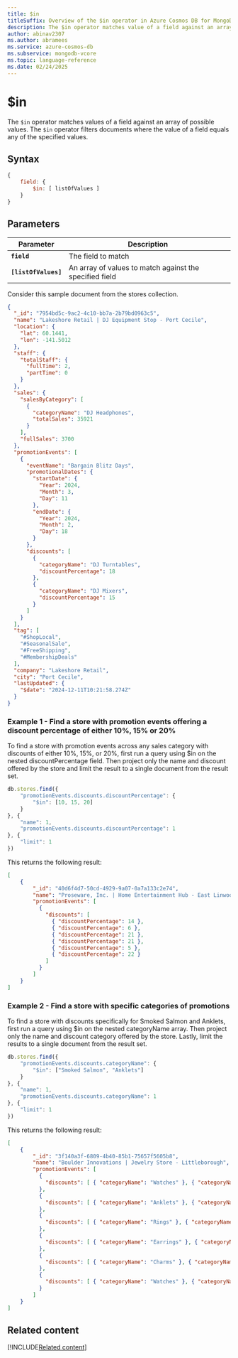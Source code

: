 ```yaml
---
title: $in
titleSuffix: Overview of the $in operator in Azure Cosmos DB for MongoDB (vCore)
description: The $in operator matches value of a field against an array of specified values
author: abinav2307
ms.author: abramees
ms.service: azure-cosmos-db
ms.subservice: mongodb-vcore
ms.topic: language-reference
ms.date: 02/24/2025
---
```


# $in

The `$in` operator matches values of a field against an array of possible values. The `$in` operator filters documents where the value of a field equals any of the specified values.

## Syntax

```javascript
{
    field: {
        $in: [ listOfValues ]
    }
}
```

## Parameters

| Parameter | Description |
| --- | --- |
| **`field`** | The field to match|
| **`[listOfValues]`** | An array of values to match against the specified field|

Consider this sample document from the stores collection.

```json
{
  "_id": "7954bd5c-9ac2-4c10-bb7a-2b79bd0963c5",
  "name": "Lakeshore Retail | DJ Equipment Stop - Port Cecile",
  "location": {
    "lat": 60.1441,
    "lon": -141.5012
  },
  "staff": {
    "totalStaff": {
      "fullTime": 2,
      "partTime": 0
    }
  },
  "sales": {
    "salesByCategory": [
      {
        "categoryName": "DJ Headphones",
        "totalSales": 35921
      }
    ],
    "fullSales": 3700
  },
  "promotionEvents": [
    {
      "eventName": "Bargain Blitz Days",
      "promotionalDates": {
        "startDate": {
          "Year": 2024,
          "Month": 3,
          "Day": 11
        },
        "endDate": {
          "Year": 2024,
          "Month": 2,
          "Day": 18
        }
      },
      "discounts": [
        {
          "categoryName": "DJ Turntables",
          "discountPercentage": 18
        },
        {
          "categoryName": "DJ Mixers",
          "discountPercentage": 15
        }
      ]
    }
  ],
  "tag": [
    "#ShopLocal",
    "#SeasonalSale",
    "#FreeShipping",
    "#MembershipDeals"
  ],
  "company": "Lakeshore Retail",
  "city": "Port Cecile",
  "lastUpdated": {
    "$date": "2024-12-11T10:21:58.274Z"
  }
}
```

### Example 1 - Find a store with promotion events offering a discount percentage of either 10%, 15% or 20%

To find a store with promotion events across any sales category with discounts of either 10%, 15%, or 20%, first run a query using $in on the nested discountPercentage field. Then project only the name and discount offered by the store and limit the result to a single document from the result set. 

```javascript
db.stores.find({
    "promotionEvents.discounts.discountPercentage": {
        "$in": [10, 15, 20]
    }
}, {
    "name": 1,
    "promotionEvents.discounts.discountPercentage": 1
}, {
    "limit": 1
})
```

This returns the following result:

```json
[
    {
        "_id": "40d6f4d7-50cd-4929-9a07-0a7a133c2e74",
        "name": "Proseware, Inc. | Home Entertainment Hub - East Linwoodbury",
        "promotionEvents": [
          {
            "discounts": [
              { "discountPercentage": 14 },
              { "discountPercentage": 6 },
              { "discountPercentage": 21 },
              { "discountPercentage": 21 },
              { "discountPercentage": 5 },
              { "discountPercentage": 22 }
            ]
          }
        ]
    }
]
```

### Example 2 - Find a store with specific categories of promotions

To find a store with discounts specifically for Smoked Salmon and Anklets, first run a query using $in on the nested categoryName array. Then project only the name and discount category offered by the store. Lastly, limit the results to a single document from the result set.

```javascript
db.stores.find({
    "promotionEvents.discounts.categoryName": {
        "$in": ["Smoked Salmon", "Anklets"]
    }
}, {
    "name": 1,
    "promotionEvents.discounts.categoryName": 1
}, {
    "limit": 1
})
```

This returns the following result:

```json
[
    {
        "_id": "3f140a3f-6809-4b40-85b1-75657f5605b8",
        "name": "Boulder Innovations | Jewelry Store - Littleborough",
        "promotionEvents": [
          {
            "discounts": [ { "categoryName": "Watches" }, { "categoryName": "Rings" } ]
          },
          {
            "discounts": [ { "categoryName": "Anklets" }, { "categoryName": "Earrings" } ]
          },
          {
            "discounts": [ { "categoryName": "Rings" }, { "categoryName": "Anklets" } ]
          },
          {
            "discounts": [ { "categoryName": "Earrings" }, { "categoryName": "Necklaces" } ]
          },
          {
            "discounts": [ { "categoryName": "Charms" }, { "categoryName": "Bracelets" } ]
          },
          {
            "discounts": [ { "categoryName": "Watches" }, { "categoryName": "Brooches" } ]
          }
        ]
    }
]
```

## Related content

[!INCLUDE[Related content](../includes/related-content.md)]
